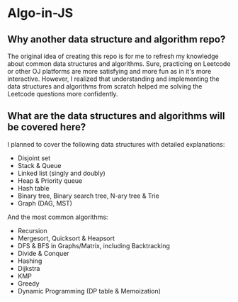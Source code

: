# Algo-in-JS

## Why another data structure and algorithm repo?

The original idea of creating this repo is for me to refresh my knowledge about common data structures and algorithms. Sure, practicing on Leetcode or other OJ platforms are more satisfying and more fun as in it's more interactive. However, I realized that understanding and implementing the data structures and algorithms from scratch helped me solving the Leetcode questions more confidently.

## What are the data structures and algorithms will be covered here?

I planned to cover the following data structures with detailed explanations:

- Disjoint set
- Stack & Queue
- Linked list (singly and doubly)
- Heap & Priority queue
- Hash table
- Binary tree, Binary search tree, N-ary tree & Trie
- Graph (DAG, MST)

And the most common algorithms:
- Recursion
- Mergesort, Quicksort & Heapsort
- DFS & BFS in Graphs/Matrix, including Backtracking
- Divide & Conquer
- Hashing
- Dijkstra
- KMP
- Greedy
- Dynamic Programming (DP table & Memoization)

